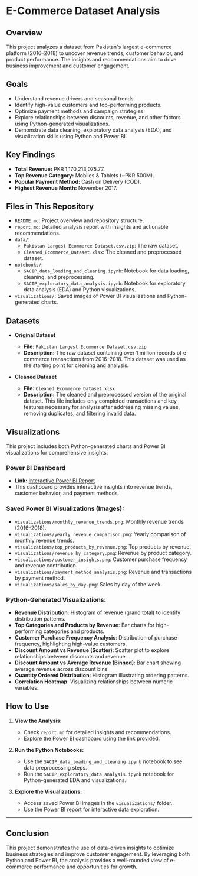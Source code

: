 # E-Commerce Dataset Analysis

## **Overview**
This project analyzes a dataset from Pakistan's largest e-commerce platform (2016–2018) to uncover revenue trends, customer behavior, and product performance. The insights and recommendations aim to drive business improvement and customer engagement.

## **Goals**
- Understand revenue drivers and seasonal trends.
- Identify high-value customers and top-performing products.
- Optimize payment methods and campaign strategies.
- Explore relationships between discounts, revenue, and other factors using Python-generated visualizations.
- Demonstrate data cleaning, exploratory data analysis (EDA), and visualization skills using Python and Power BI.

## **Key Findings**
- **Total Revenue:** PKR 1,170,213,075.77.
- **Top Revenue Category:** Mobiles & Tablets (~PKR 500M).
- **Popular Payment Method:** Cash on Delivery (COD).
- **Highest Revenue Month:** November 2017.

## **Files in This Repository**
- `README.md`: Project overview and repository structure.
- `report.md`: Detailed analysis report with insights and actionable recommendations.
- `data/`: 
  - `Pakistan Largest Ecommerce Dataset.csv.zip`: The raw dataset.
  - `Cleaned_Ecommerce_Dataset.xlsx`: The cleaned and preprocessed dataset.
- `notebooks/`: 
  - `SACIP_data_loading_and_cleaning.ipynb`: Notebook for data loading, cleaning, and preprocessing.
  - `SACIP_exploratory_data_analysis.ipynb`: Notebook for exploratory data analysis (EDA) and Python visualizations.
- `visualizations/`: Saved images of Power BI visualizations and Python-generated charts.

## **Datasets**
- **Original Dataset**  
  - **File:** `Pakistan Largest Ecommerce Dataset.csv.zip`  
  - **Description:** The raw dataset containing over 1 million records of e-commerce transactions from 2016–2018. This dataset was used as the starting point for cleaning and analysis.  

- **Cleaned Dataset**  
  - **File:** `Cleaned_Ecommerce_Dataset.xlsx`  
  - **Description:** The cleaned and preprocessed version of the original dataset. This file includes only completed transactions and key features necessary for analysis after addressing missing values, removing duplicates, and filtering invalid data.

## **Visualizations**
This project includes both Python-generated charts and Power BI visualizations for comprehensive insights:

### **Power BI Dashboard**
- **Link:** [Interactive Power BI Report](https://app.powerbi.com/groups/me/reports/2d0ad03f-3a9f-47c1-857b-3e4c2ac9aa1a/59d50d94607e6d483c24?experience=power-bi)
- This dashboard provides interactive insights into revenue trends, customer behavior, and payment methods.

### **Saved Power BI Visualizations (Images):**
- `visualizations/monthly_revenue_trends.png`: Monthly revenue trends (2016–2018).
- `visualizations/yearly_revenue_comparison.png`: Yearly comparison of monthly revenue trends.
- `visualizations/top_products_by_revenue.png`: Top products by revenue.
- `visualizations/revenue_by_category.png`: Revenue by product category.
- `visualizations/customer_insights.png`: Customer purchase frequency and revenue contribution.
- `visualizations/payment_method_analysis.png`: Revenue and transactions by payment method.
- `visualizations/sales_by_day.png`: Sales by day of the week.

### **Python-Generated Visualizations:**
- **Revenue Distribution**: Histogram of revenue (grand total) to identify distribution patterns.
- **Top Categories and Products by Revenue**: Bar charts for high-performing categories and products.
- **Customer Purchase Frequency Analysis**: Distribution of purchase frequency, highlighting high-value customers.
- **Discount Amount vs Revenue (Scatter)**: Scatter plot to explore relationships between discounts and revenue.
- **Discount Amount vs Average Revenue (Binned)**: Bar chart showing average revenue across discount bins.
- **Quantity Ordered Distribution**: Histogram illustrating ordering patterns.
- **Correlation Heatmap**: Visualizing relationships between numeric variables.

## **How to Use**
1. **View the Analysis:**
   - Check `report.md` for detailed insights and recommendations.
   - Explore the Power BI dashboard using the link provided.

2. **Run the Python Notebooks:**
   - Use the `SACIP_data_loading_and_cleaning.ipynb` notebook to see data preprocessing steps.
   - Run the `SACIP_exploratory_data_analysis.ipynb` notebook for Python-generated EDA and visualizations.

3. **Explore the Visualizations:**
   - Access saved Power BI images in the `visualizations/` folder.
   - Use the Power BI report for interactive data exploration.

---

## **Conclusion**
This project demonstrates the use of data-driven insights to optimize business strategies and improve customer engagement. By leveraging both Python and Power BI, the analysis provides a well-rounded view of e-commerce performance and opportunities for growth.
